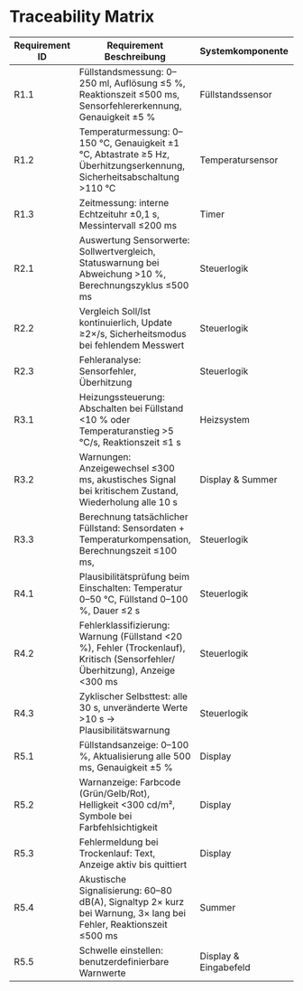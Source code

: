 # Traceability Matrix 

| **Requirement ID** | **Requirement Beschreibung** | **Systemkomponente** | **Bearbeitung in Sprint** |
|-------------------|-----------------------------|-------------------|--------|
| R1.1 | Füllstandsmessung: 0–250 ml, Auflösung ≤5 %, Reaktionszeit ≤500 ms, Sensorfehlererkennung, Genauigkeit ±5 % | Füllstandssensor | 1 | 
| R1.2 | Temperaturmessung: 0–150 °C, Genauigkeit ±1 °C, Abtastrate ≥5 Hz, Überhitzungserkennung, Sicherheitsabschaltung >110 °C | Temperatursensor | 1 |
| R1.3 | Zeitmessung: interne Echtzeituhr ±0,1 s, Messintervall ≤200 ms | Timer | 1 |
| R2.1 | Auswertung Sensorwerte: Sollwertvergleich, Statuswarnung bei Abweichung >10 %, Berechnungszyklus ≤500 ms | Steuerlogik | 1 |
| R2.2 | Vergleich Soll/Ist kontinuierlich, Update ≥2×/s, Sicherheitsmodus bei fehlendem Messwert | Steuerlogik |
| R2.3 | Fehleranalyse: Sensorfehler, Überhitzung | Steuerlogik | 
| R3.1 | Heizungssteuerung: Abschalten bei Füllstand <10 % oder Temperaturanstieg >5 °C/s, Reaktionszeit ≤1 s | Heizsystem | 1 |
| R3.2 | Warnungen: Anzeigewechsel ≤300 ms, akustisches Signal bei kritischem Zustand, Wiederholung alle 10 s | Display & Summer |
| R3.3 | Berechnung tatsächlicher Füllstand: Sensordaten + Temperaturkompensation, Berechnungszeit ≤100 ms, | Steuerlogik | 1 |
| R4.1 | Plausibilitätsprüfung beim Einschalten: Temperatur 0–50 °C, Füllstand 0–100 %, Dauer ≤2 s | Steuerlogik |
| R4.2 | Fehlerklassifizierung: Warnung (Füllstand <20 %), Fehler (Trockenlauf), Kritisch (Sensorfehler/Überhitzung), Anzeige <300 ms | Steuerlogik |
| R4.3 | Zyklischer Selbsttest: alle 30 s, unveränderte Werte >10 s → Plausibilitätswarnung | Steuerlogik |
| R5.1 | Füllstandsanzeige: 0–100 %, Aktualisierung alle 500 ms, Genauigkeit ±5 % | Display |
| R5.2 | Warnanzeige: Farbcode (Grün/Gelb/Rot), Helligkeit <300 cd/m², Symbole bei Farbfehlsichtigkeit | Display |
| R5.3 | Fehlermeldung bei Trockenlauf: Text, Anzeige aktiv bis quittiert | Display |
| R5.4 | Akustische Signalisierung: 60–80 dB(A), Signaltyp 2× kurz bei Warnung, 3× lang bei Fehler, Reaktionszeit ≤500 ms | Summer |
| R5.5 | Schwelle einstellen: benutzerdefinierbare Warnwerte | Display & Eingabefeld |

